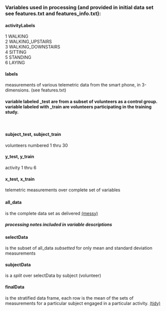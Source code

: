 <h3>Variables used in processing (and provided in initial data set see features.txt and features_info.txt):</h3>
<h4>activityLabels <br /></h4>
  1 WALKING <br />
  2 WALKING_UPSTAIRS<br />
  3 WALKING_DOWNSTAIRS<br />
  4 SITTING<br />
  5 STANDING<br />
  6 LAYING <br />


<h4>labels</h4>
  measurements of various telemetric data from the smart phone, in 3-dimensions. (see features.txt)
  
<h4>variable labeled _test are from a subset of volunteers as a control group. 
variable labeled with _train are volunteers participating in the training study.</h4>
<br />  <h4>subject_test, subject_train </h4> volunteers numbered 1 thru 30
<br />  <h4>y_test, y_train </h4> activity 1 thru 6
<br />  <h4>x_test, x_train </h4> telemetric measurements over complete set of variables
  
<h3><h4>all_data</h4> is the complete data set as delivered <u>(messy)</u> 

<H5> processing notes included in variable descriptions</h5>

<h4>selectData</H4> is the subset of all_data <i>subsetted</i> for only mean and standard deviation measurements

<H4>subjectData</H4> is a <i>split</i> over selectData by subject (volunteer)

<H4>finalData</H4> is the stratified data frame, each row is the mean of the sets of measurements for a 
particular subject engaged in a particular activity. <u>(tidy)</u></h3>


